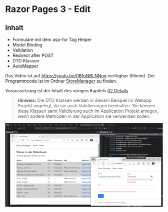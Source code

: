# Razor Pages 3 - Edit

## Inhalt

- Formulare mit dem asp-for Tag Helper
- Model Binding
- Validation
- Redirect after POST
- DTO Klassen
- AutoMapper

Das Video ist auf https://youtu.be/0BfpNBLNNog verfügbar (55min). Der Programmcode ist im
Ordner [StoreManager](StoreManager) zu finden.

Voraussetzung ist der Inhalt des vorigen Kapitels [02 Details](../02%20Details%20Page/README.md)

> **Hinweis:** Die DTO Klassen werden in diesem Beispiel im Webapp Projekt angelegt, da sie
> auch Validierungen beinhalten. Sie können diese Klassen samt Validierung auch im Application 
> Projekt anlegen, wenn andere Methoden in der Application sie verwenden sollen.


![](screenshot.png)
